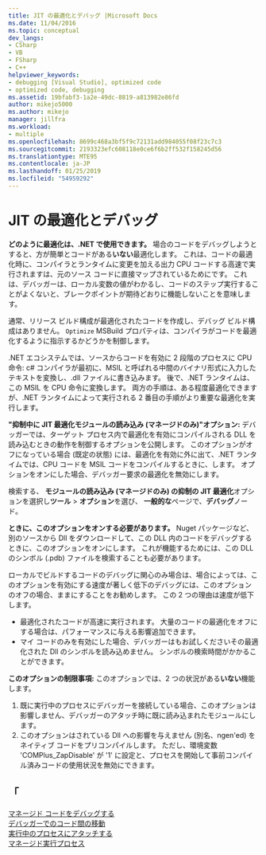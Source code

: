 ```yaml
---
title: JIT の最適化とデバッグ |Microsoft Docs
ms.date: 11/04/2016
ms.topic: conceptual
dev_langs:
- CSharp
- VB
- FSharp
- C++
helpviewer_keywords:
- debugging [Visual Studio], optimized code
- optimized code, debugging
ms.assetid: 19bfabf3-1a2e-49dc-8819-a813982e86fd
author: mikejo5000
ms.author: mikejo
manager: jillfra
ms.workload:
- multiple
ms.openlocfilehash: 8699c468a3bf5f9c72131add984055f08f23c7c3
ms.sourcegitcommit: 2193323efc608118e0ce6f6b2ff532f158245d56
ms.translationtype: MTE95
ms.contentlocale: ja-JP
ms.lasthandoff: 01/25/2019
ms.locfileid: "54959292"
---
```

# <a name="jit-optimization-and-debugging"></a>JIT の最適化とデバッグ
**どのように最適化は、.NET で使用できます。** 場合のコードをデバッグしようとすると、方が簡単とコードがある**いない**最適化します。 これは、コードの最適化時に、コンパイラとランタイムに変更を加える出力 CPU コードする高速で実行されますは、元のソース コードに直接マップされているためにです。 これは、デバッガーは、ローカル変数の値がわかるし、コードのステップ実行することがよくないと、ブレークポイントが期待どおりに機能しないことを意味します。

通常、リリース ビルド構成が最適化されたコードを作成し、デバッグ ビルド構成はありません。 `Optimize` MSBuild プロパティは、コンパイラがコードを最適化するように指示するかどうかを制御します。

.NET エコシステムでは、ソースからコードを有効に 2 段階のプロセスに CPU 命令: c# コンパイラが最初に、MSIL と呼ばれる中間のバイナリ形式に入力したテキストを変換し、.dll ファイルに書き込みます。 後で、.NET ランタイムは、この MSIL を CPU 命令に変換します。 両方の手順は、ある程度最適化できますが、.NET ランタイムによって実行される 2 番目の手順がより重要な最適化を実行します。

**"抑制中に JIT 最適化モジュールの読み込み (マネージドのみ)"オプション:** デバッガーでは、ターゲット プロセス内で最適化を有効にコンパイルされる DLL を読み込むときの動作を制御するオプションを公開します。 このオプションがオフになっている場合 (既定の状態) には、最適化を有効に外に出て、.NET ランタイムでは、CPU コードを MSIL コードをコンパイルするときに、します。 オプションをオンにした場合、デバッガー要求の最適化を無効にします。

検索する、 **モジュールの読み込み (マネージドのみ) の抑制の JIT 最適化**オプションを選択し**ツール** > **オプション**を選び、 **一般的な**ページで、**デバッグ**ノード。

**ときに、このオプションをオンする必要があります。** Nuget パッケージなど、別のソースから Dll をダウンロードして、この DLL 内のコードをデバッグするときに、このオプションをオンにします。 これが機能するためには、この DLL のシンボル (.pdb) ファイルを検索することも必要があります。

ローカルでビルドするコードのデバッグに関心のみ場合は、場合によっては、このオプションを有効にする速度が著しく低下のデバッグには、このオプションのオフの場合、ままにすることをお勧めします。 この 2 つの理由は速度が低下します。

* 最適化されたコードが高速に実行されます。 大量のコードの最適化をオフにする場合は、パフォーマンスに与える影響追加できます。
* マイ コードのみを有効にした場合、デバッガーはもお試しくださいその最適化された Dll のシンボルを読み込めません。 シンボルの検索時間がかかることができます。

**このオプションの制限事項:** このオプションでは、2 つの状況がある**いない**機能します。

1. 既に実行中のプロセスにデバッガーを接続している場合、このオプションは影響しません、デバッガーのアタッチ時に既に読み込まれたモジュールにします。
2. このオプションはされている Dll への影響を与えません (別名、ngen'ed) をネイティブ コードをプリコンパイルします。 ただし、環境変数 'COMPlus_ZapDisable' が '1' に設定と、プロセスを開始して事前コンパイル済みコードの使用状況を無効にできます。

## <a name="see-also"></a>「  
 [マネージド コードをデバッグする](../debugger/debugging-managed-code.md)   
 [デバッガーでのコード間の移動](../debugger/navigating-through-code-with-the-debugger.md)   
 [実行中のプロセスにアタッチする](../debugger/attach-to-running-processes-with-the-visual-studio-debugger.md)   
 [マネージド実行プロセス](/dotnet/standard/managed-execution-process)
